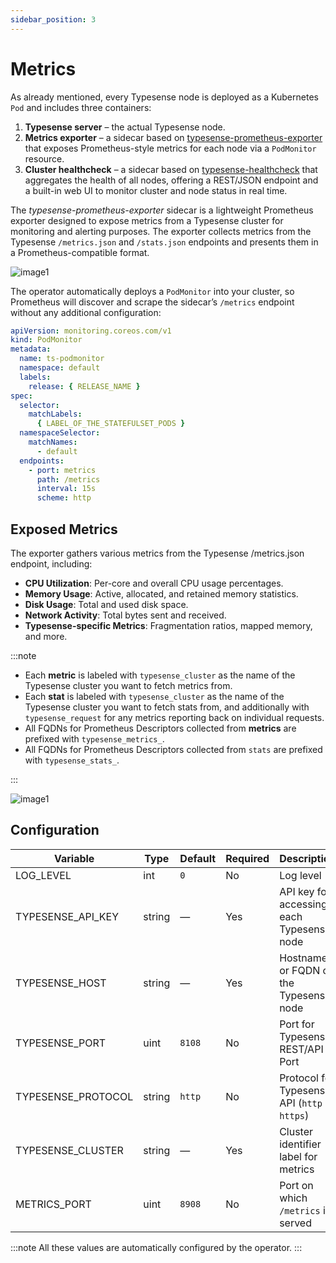 ```yaml
---
sidebar_position: 3
---
```


# Metrics

As already mentioned, every Typesense node is deployed as a Kubernetes `Pod` and includes three containers:

1. **Typesense server** – the actual Typesense node.
2. **Metrics exporter** – a sidecar based on [typesense-prometheus-exporter](https://github.com/akyriako/typesense-prometheus-exporter) that exposes Prometheus-style metrics for each node via a `PodMonitor` resource.
3. **Cluster healthcheck** – a sidecar based on [typesense-healthcheck](https://github.com/akyriako/typesense-healthcheck) that aggregates the health of all nodes, offering a REST/JSON endpoint and a built-in web UI to monitor cluster and node status in real time.

The *typesense-prometheus-exporter* sidecar is a lightweight Prometheus exporter designed to expose metrics from a Typesense cluster for monitoring and alerting purposes. The exporter collects metrics from the Typesense `/metrics.json` and `/stats.json` endpoints and presents them in a Prometheus-compatible format.

![image1](/img/402442192-c2ccdfe3-1c37-49f0-acda-6b44950c2096.png)

The operator automatically deploys a `PodMonitor` into your cluster, so Prometheus will discover and scrape the sidecar’s `/metrics` endpoint without any additional configuration:

```yaml
apiVersion: monitoring.coreos.com/v1
kind: PodMonitor
metadata:
  name: ts-podmonitor
  namespace: default
  labels:
    release: { RELEASE_NAME }
spec:
  selector:
    matchLabels:
      { LABEL_OF_THE_STATEFULSET_PODS }
  namespaceSelector:
    matchNames:
      - default
  endpoints:
    - port: metrics
      path: /metrics
      interval: 15s
      scheme: http
```

## Exposed Metrics

The exporter gathers various metrics from the Typesense /metrics.json endpoint, including:

* **CPU Utilization**: Per-core and overall CPU usage percentages.
* **Memory Usage**: Active, allocated, and retained memory statistics.
* **Disk Usage**: Total and used disk space.
* **Network Activity**: Total bytes sent and received.
* **Typesense-specific Metrics**: Fragmentation ratios, mapped memory, and more.

:::note

* Each **metric** is labeled with `typesense_cluster` as the name of the Typesense cluster you want to fetch metrics from.
* Each **stat** is labeled with `typesense_cluster` as the name of the Typesense cluster you want to fetch stats from, and additionally with  `typesense_request` for any metrics reporting back on individual requests.
* All FQDNs for Prometheus Descriptors collected from **metrics** are prefixed with `typesense_metrics_`.
* All FQDNs for Prometheus Descriptors collected from `stats` are prefixed with `typesense_stats_`.

:::

![image1](/img/402928764-04a03c85-5b86-4f37-ada6-9f300a0a811d.png)

## Configuration

| Variable           | Type   | Default | Required | Description                                    |
| ------------------ | ------ | ------- | -------- | ---------------------------------------------- |
| LOG_LEVEL          | int    | `0`     | No       | Log level                                      |
| TYPESENSE_API_KEY  | string | —       | Yes      | API key for accessing each Typesense node      |
| TYPESENSE_HOST     | string | —       | Yes      | Hostname or FQDN of the Typesense node         |
| TYPESENSE_PORT     | uint   | `8108`  | No       | Port for Typesense REST/API Port               |
| TYPESENSE_PROTOCOL | string | `http`  | No       | Protocol for Typesense API (`http` or `https`) |
| TYPESENSE_CLUSTER  | string | —       | Yes      | Cluster identifier label for metrics           |
| METRICS_PORT       | uint   | `8908`  | No       | Port on which `/metrics` is served             |

:::note
All these values are automatically configured by the operator.
:::

